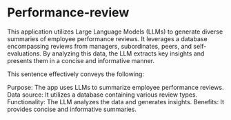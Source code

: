 # Performance-review
This application utilizes Large Language Models (LLMs) to generate diverse summaries of employee performance reviews. It leverages a database encompassing reviews from managers, subordinates, peers, and self-evaluations. By analyzing this data, the LLM extracts key insights and presents them in a concise and informative manner.

This sentence effectively conveys the following:

Purpose: The app uses LLMs to summarize employee performance reviews.
Data source: It utilizes a database containing various review types.
Functionality: The LLM analyzes the data and generates insights.
Benefits: It provides concise and informative summaries.
